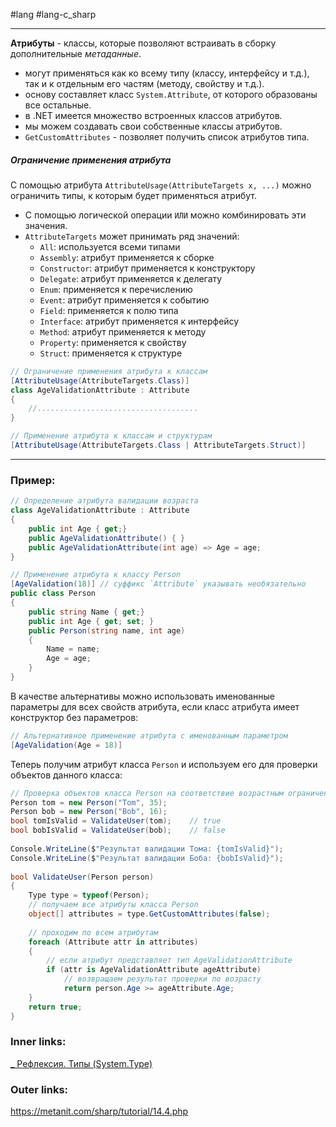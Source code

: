 #lang #lang-c_sharp 

---
**Атрибуты** - классы, которые позволяют встраивать в сборку дополнительные *метаданные*. 
- могут применяться как ко всему типу (классу, интерфейсу и т.д.), так и к отдельным его частям (методу, свойству и т.д.). 
- основу составляет класс `System.Attribute`, от которого образованы все остальные. 
- в .NET имеется множество встроенных классов атрибутов. 
- мы можем создавать свои собственные классы атрибутов.
- `GetCustomAttributes` - позволяет получить список атрибутов типа.

##### Ограничение применения атрибута
С помощью атрибута `AttributeUsage(AttributeTargets x, ...)` можно ограничить типы, к которым будет применяться атрибут.
- С помощью логической операции `ИЛИ` можно комбинировать эти значения. 
- `AttributeTargets` может принимать ряд значений:
	- `All`: используется всеми типами
	- `Assembly`: атрибут применяется к сборке
	- `Constructor`: атрибут применяется к конструктору
	- `Delegate`: атрибут применяется к делегату
	- `Enum`: применяется к перечислению
	- `Event`: атрибут применяется к событию
	- `Field`: применяется к полю типа
	- `Interface`: атрибут применяется к интерфейсу
	- `Method`: атрибут применяется к методу
	- `Property`: применяется к свойству
	- `Struct`: применяется к структуре

```csharp
// Ограничение применения атрибута к классам
[AttributeUsage(AttributeTargets.Class)]
class AgeValidationAttribute : Attribute
{
    //....................................
}
```

```csharp
// Применение атрибута к классам и структурам
[AttributeUsage(AttributeTargets.Class | AttributeTargets.Struct)]
```

---

### Пример:

```csharp
// Определение атрибута валидации возраста
class AgeValidationAttribute : Attribute
{
    public int Age { get;}
    public AgeValidationAttribute() { }
    public AgeValidationAttribute(int age) => Age = age;
}

// Применение атрибута к классу Person
[AgeValidation(18)] // суффикс `Attribute` указывать необязательно
public class Person
{
    public string Name { get;}
    public int Age { get; set; }
    public Person(string name, int age)
    {
        Name = name;
        Age = age;
    }
}
```

В качестве альтернативы можно использовать именованные параметры для всех свойств атрибута, если класс атрибута имеет конструктор без параметров: 

```csharp
// Альтернативное применение атрибута с именованным параметром
[AgeValidation(Age = 18)]
```

Теперь получим атрибут класса `Person` и используем его для проверки объектов данного класса:

```csharp
// Проверка объектов класса Person на соответствие возрастным ограничениям
Person tom = new Person("Tom", 35);
Person bob = new Person("Bob", 16);
bool tomIsValid = ValidateUser(tom);    // true
bool bobIsValid = ValidateUser(bob);    // false
 
Console.WriteLine($"Результат валидации Тома: {tomIsValid}");
Console.WriteLine($"Результат валидации Боба: {bobIsValid}");
 
bool ValidateUser(Person person)
{
    Type type = typeof(Person);
    // получаем все атрибуты класса Person
    object[] attributes = type.GetCustomAttributes(false);
 
    // проходим по всем атрибутам
    foreach (Attribute attr in attributes)
    {
        // если атрибут представляет тип AgeValidationAttribute
        if (attr is AgeValidationAttribute ageAttribute)
            // возвращаем результат проверки по возрасту
            return person.Age >= ageAttribute.Age;
    }
    return true;
}
```

### Inner links:
[_ Рефлексия. Типы (System.Type)](1.%20Languages/C-sharp/Рефлексия/_%20Рефлексия.%20Типы%20(System.Type).md)

### Outer links:
https://metanit.com/sharp/tutorial/14.4.php